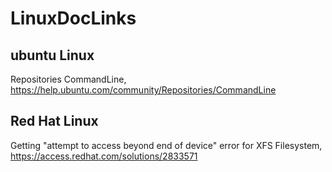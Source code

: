 # LinuxDocLinks
## ubuntu Linux
Repositories CommandLine, https://help.ubuntu.com/community/Repositories/CommandLine<br> 

## Red Hat Linux
Getting "attempt to access beyond end of device" error for XFS Filesystem, https://access.redhat.com/solutions/2833571<br>

